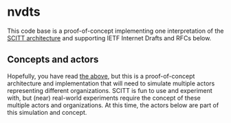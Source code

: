 # nvdts

This code base is a proof-of-concept implementing one interpretation of the [SCITT architecture](https://datatracker.ietf.org/doc/draft-ietf-scitt-architecture/) and supporting IETF Internet Drafts and RFCs below.

## Concepts and actors

Hopefully, you have read [the above](#nvdts), but this is a proof-of-concept architecture and implementation that will need to simulate multiple actors representing different organizations. SCITT is fun to use and experiment with, but (near) real-world experiments require the concept of these multiple actors and organizations. At this time, the actors below are part of this simulation and concept.


